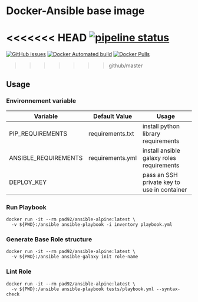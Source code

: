 # Docker-Ansible base image

<<<<<<< HEAD
[![pipeline status](https://git.depad.fr/ansible/docker-ansible-alpine/badges/master/pipeline.svg)](https://git.depad.fr/ansible/docker-ansible-alpine/pipelines/)
=======
[![GitHub issues](https://img.shields.io/github/issues/pad92/docker-ansible-alpine.svg)](https://github.com/pad92/docker-ansible-alpinek)
[![Docker Automated build](https://img.shields.io/docker/automated/pad92/ansible-alpine.svg?maxAge=2592000)](https://hub.docker.com/r/pad92/ansible-alpine/)
[![Docker Pulls](https://img.shields.io/docker/pulls/pad92/ansible-alpine.svg)](https://hub.docker.com/r/pad92/ansible-alpine/)

>>>>>>> github/master

## Usage

### Environnement variable

| Variable             | Default Value    | Usage                                       |
|----------------------|------------------|---------------------------------------------|
| PIP_REQUIREMENTS     | requirements.txt | install python library requirements         |
| ANSIBLE_REQUIREMENTS | requirements.yml | install ansible galaxy roles requirements   |
| DEPLOY_KEY           |                  | pass an SSH private key to use in container |

### Run Playbook

```
docker run -it --rm pad92/ansible-alpine:latest \
  -v ${PWD}:/ansible ansible-playbook -i inventory playbook.yml
```

### Generate Base Role structure

```
docker run -it --rm pad92/ansible-alpine:latest \
  -v ${PWD}:/ansible ansible-galaxy init role-name
```

### Lint Role

```
docker run -it --rm pad92/ansible-alpine:latest \
  -v ${PWD}:/ansible ansible-playbook tests/playbook.yml --syntax-check
```
